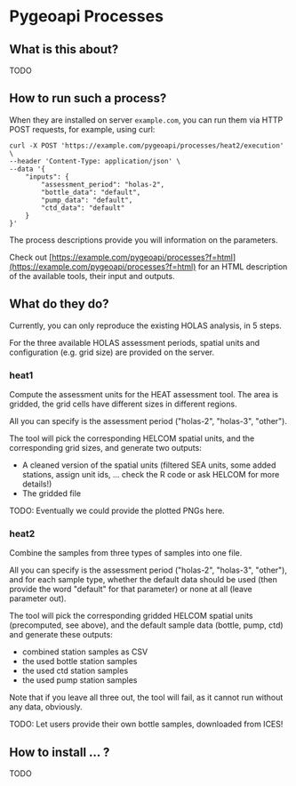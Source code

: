 # Pygeoapi Processes

## What is this about?

TODO


## How to run such a process?

When they are installed on server `example.com`, you can run them via HTTP POST requests, for example, using curl:

```
curl -X POST 'https://example.com/pygeoapi/processes/heat2/execution' \
--header 'Content-Type: application/json' \
--data '{
    "inputs": {
        "assessment_period": "holas-2",
        "bottle_data": "default",
        "pump_data": "default",
        "ctd_data": "default"
    }
}'
```

The process descriptions provide you will information on the parameters.

Check out [https://example.com/pygeoapi/processes?f=html](https://example.com/pygeoapi/processes?f=html) for an HTML description of the available tools, their input and outputs.


## What do they do?

Currently, you can only reproduce the existing HOLAS analysis, in 5 steps.

For the three available HOLAS assessment periods, spatial units and configuration (e.g. grid size) are provided on the server.


### heat1

Compute the assessment units for the HEAT assessment tool. The area is gridded, the grid cells have different sizes in different regions.

All you can specify is the assessment period ("holas-2", "holas-3", "other").

The tool will pick the corresponding HELCOM spatial units, and the corresponding grid sizes, and generate two outputs:

* A cleaned version of the spatial units (filtered SEA units, some added stations, assign unit ids, ... check the R code or ask HELCOM for more details!)
* The gridded file

TODO: Eventually we could provide the plotted PNGs here.


### heat2

Combine the samples from three types of samples into one file.

All you can specify is the assessment period ("holas-2", "holas-3", "other"), and for each sample type, whether the default data should be used
(then provide the word "default" for that parameter) or none at all (leave parameter out).

The tool will pick the corresponding gridded HELCOM spatial units (precomputed, see above), and the default sample data (bottle, pump, ctd) and generate these outputs:

* combined station samples as CSV
* the used bottle station samples
* the used ctd station samples
* the used pump station samples

Note that if you leave all three out, the tool will fail, as it cannot run without any data, obviously.

TODO: Let users provide their own bottle samples, downloaded from ICES!


## How to install ... ?

TODO
